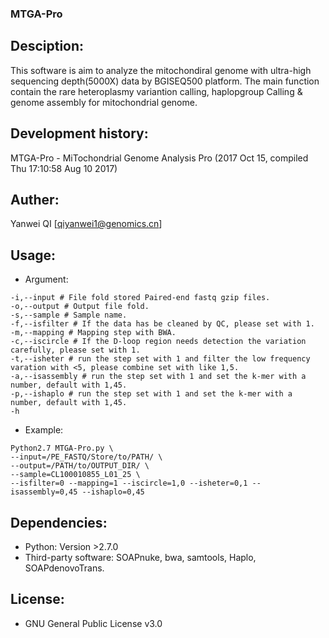 ### **MTGA-Pro**


Desciption: 
---
This software is aim to analyze the mitochondiral genome with ultra-high sequencing depth(5000X) data by BGISEQ500 platform. 
The main function contain the rare heteroplasmy variantion calling, haplopgroup Calling & genome assembly for mitochondrial genome.

Development history:
---
MTGA-Pro - MiTochondrial Genome Analysis Pro (2017 Oct 15, compiled Thu 17:10:58 Aug 10 2017)

Auther:
---
Yanwei QI [qiyanwei1@genomics.cn]

Usage:
---

* Argument:

```
-i,--input # File fold stored Paired-end fastq gzip files.
-o,--output # Output file fold.
-s,--sample # Sample name.
-f,--isfilter # If the data has be cleaned by QC, please set with 1. 
-m,--mapping # Mapping step with BWA.
-c,--iscircle # If the D-loop region needs detection the variation carefully, please set with 1.
-t,--isheter # run the step set with 1 and filter the low frequency varation with <5, please combine set with like 1,5.
-a,--isassembly # run the step set with 1 and set the k-mer with a number, default with 1,45.
-p,--ishaplo # run the step set with 1 and set the k-mer with a number, default with 1,45.
-h
```
* Example:

```
Python2.7 MTGA-Pro.py \
--input=/PE_FASTQ/Store/to/PATH/ \
--output=/PATH/to/OUTPUT_DIR/ \
--sample=CL100010855_L01_25 \
--isfilter=0 --mapping=1 --iscircle=1,0 --isheter=0,1 --isassembly=0,45 --ishaplo=0,45
```

Dependencies:
---

+ Python: Version >2.7.0
+ Third-party software: SOAPnuke, bwa, samtools, Haplo, SOAPdenovoTrans.

License:
---
* GNU General Public License v3.0
